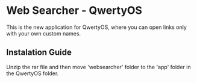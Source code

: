# Web Searcher - QwertyOS
This is the new application for QwertyOS, where you can open links only with your own custom names.


## Instalation Guide

Unzip the rar file and then move 'websearcher' folder to the 'app' folder in the QwertyOS folder.
